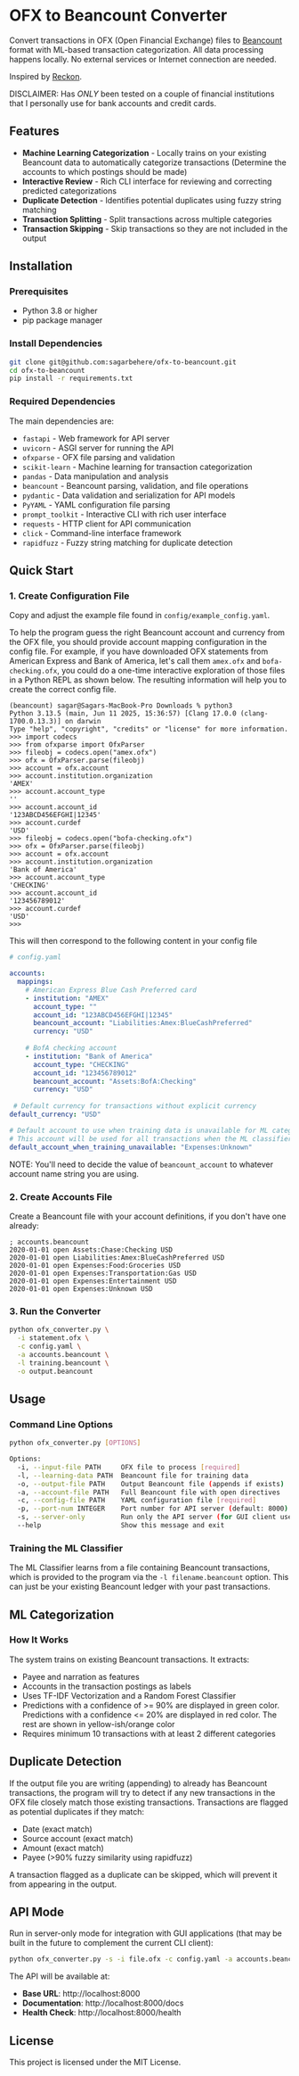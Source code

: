# OFX to Beancount Converter

Convert transactions in OFX (Open Financial Exchange) files to [Beancount](https://github.com/beancount/beancount) format with ML-based transaction categorization. All data processing happens locally. No external services or Internet connection are needed.

Inspired by [Reckon](https://github.com/cantino/reckon).

DISCLAIMER: Has _ONLY_ been tested on a couple of financial institutions that I personally use for bank accounts and credit cards.

## Features

- **Machine Learning Categorization** - Locally trains on your existing Beancount data to automatically categorize transactions (Determine the accounts to which postings should be made)
- **Interactive Review** - Rich CLI interface for reviewing and correcting predicted categorizations
- **Duplicate Detection** - Identifies potential duplicates using fuzzy string matching
- **Transaction Splitting** - Split transactions across multiple categories
- **Transaction Skipping** - Skip transactions so they are not included in the output

## Installation

### Prerequisites

- Python 3.8 or higher
- pip package manager

### Install Dependencies

```bash
git clone git@github.com:sagarbehere/ofx-to-beancount.git
cd ofx-to-beancount
pip install -r requirements.txt
```

### Required Dependencies

The main dependencies are:
- `fastapi` - Web framework for API server
- `uvicorn` - ASGI server for running the API
- `ofxparse` - OFX file parsing and validation
- `scikit-learn` - Machine learning for transaction categorization
- `pandas` - Data manipulation and analysis
- `beancount` - Beancount parsing, validation, and file operations
- `pydantic` - Data validation and serialization for API models
- `PyYAML` - YAML configuration file parsing
- `prompt_toolkit` - Interactive CLI with rich user interface
- `requests` - HTTP client for API communication
- `click` - Command-line interface framework
- `rapidfuzz` - Fuzzy string matching for duplicate detection

## Quick Start

### 1. Create Configuration File

Copy and adjust the example file found in `config/example_config.yaml`.

To help the program guess the right Beancount account and currency from the OFX file, you should provide account mapping configuration in the config file. For example, if you have downloaded OFX statements from American Express and Bank of America, let's call them `amex.ofx` and `bofa-checking.ofx`, you could do a one-time interactive exploration of those files in a Python REPL as shown below. The resulting information will help you to create the correct config file.

```
(beancount) sagar@Sagars-MacBook-Pro Downloads % python3
Python 3.13.5 (main, Jun 11 2025, 15:36:57) [Clang 17.0.0 (clang-1700.0.13.3)] on darwin
Type "help", "copyright", "credits" or "license" for more information.
>>> import codecs
>>> from ofxparse import OfxParser
>>> fileobj = codecs.open("amex.ofx")
>>> ofx = OfxParser.parse(fileobj)
>>> account = ofx.account
>>> account.institution.organization
'AMEX'
>>> account.account_type
''
>>> account.account_id
'123ABCD456EFGHI|12345'
>>> account.curdef
'USD'
>>> fileobj = codecs.open("bofa-checking.ofx")
>>> ofx = OfxParser.parse(fileobj)
>>> account = ofx.account
>>> account.institution.organization
'Bank of America'
>>> account.account_type
'CHECKING'
>>> account.account_id
'123456789012'
>>> account.curdef
'USD'
>>> 
```

This will then correspond to the following content in your config file

```yaml
# config.yaml

accounts:
  mappings:
    # American Express Blue Cash Preferred card
    - institution: "AMEX"
      account_type: ""
      account_id: "123ABCD456EFGHI|12345"
      beancount_account: "Liabilities:Amex:BlueCashPreferred"
      currency: "USD"
    
    # BofA checking account
    - institution: "Bank of America"
      account_type: "CHECKING"
      account_id: "123456789012"
      beancount_account: "Assets:BofA:Checking"
      currency: "USD"
 
 # Default currency for transactions without explicit currency
default_currency: "USD"

# Default account to use when training data is unavailable for ML categorization
# This account will be used for all transactions when the ML classifier cannot be trained
default_account_when_training_unavailable: "Expenses:Unknown"
```

NOTE: You'll need to decide the value of `beancount_account` to whatever account name string you are using.

### 2. Create Accounts File

Create a Beancount file with your account definitions, if you don't have one already:

```beancount
; accounts.beancount
2020-01-01 open Assets:Chase:Checking USD
2020-01-01 open Liabilities:Amex:BlueCashPreferred USD
2020-01-01 open Expenses:Food:Groceries USD
2020-01-01 open Expenses:Transportation:Gas USD
2020-01-01 open Expenses:Entertainment USD
2020-01-01 open Expenses:Unknown USD
```

### 3. Run the Converter

```bash
python ofx_converter.py \
  -i statement.ofx \
  -c config.yaml \
  -a accounts.beancount \
  -l training.beancount \
  -o output.beancount
```

## Usage

### Command Line Options

```bash
python ofx_converter.py [OPTIONS]

Options:
  -i, --input-file PATH     OFX file to process [required]
  -l, --learning-data PATH  Beancount file for training data
  -o, --output-file PATH    Output Beancount file (appends if exists)
  -a, --account-file PATH   Full Beancount file with open directives
  -c, --config-file PATH    YAML configuration file [required]
  -p, --port-num INTEGER    Port number for API server (default: 8000)
  -s, --server-only         Run only the API server (for GUI client use)
  --help                    Show this message and exit
```

### Training the ML Classifier

The ML Classifier learns from a file containing Beancount transactions, which is provided to the program via the `-l filename.beancount` option. This can just be your existing Beancount ledger with your past transactions.

## ML Categorization

### How It Works

The system trains on existing Beancount transactions. It extracts:
- Payee and narration as features
- Accounts in the transaction postings as labels
- Uses TF-IDF Vectorization and a Random Forest Classifier
- Predictions with a confidence of >= 90% are displayed in green color. Predictions with a confidence <= 20% are displayed in red color. The rest are shown in yellow-ish/orange color
- Requires minimum 10 transactions with at least 2 different categories

## Duplicate Detection

If the output file you are writing (appending) to already has Beancount transactions, the program will try to detect if any new transactions in the OFX file closely match those existing transactions. Transactions are flagged as potential duplicates if they match:
- Date (exact match)
- Source account (exact match)
- Amount (exact match)
- Payee (>90% fuzzy similarity using rapidfuzz)

A transaction flagged as a duplicate can be skipped, which will prevent it from appearing in the output.

## API Mode

Run in server-only mode for integration with GUI applications (that may be built in the future to complement the current CLI client):

```bash
python ofx_converter.py -s -i file.ofx -c config.yaml -a accounts.beancount
```

The API will be available at:
- **Base URL**: http://localhost:8000
- **Documentation**: http://localhost:8000/docs
- **Health Check**: http://localhost:8000/health

## License

This project is licensed under the MIT License.
